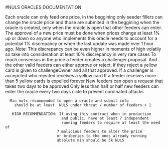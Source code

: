 #NULS ORACLES DOCUMENTATION

Each oracle can only feed one price,    in the beggining only seeder fillers can  change the oracle price and those are submited in the beggining  when the oracle is created, only when the oracle is open that other feeders can enter.    The approval of a new price must be done when prices change at least 1% up or down so anyone who implements this oracle needs to account for a potential 1% discrepancy or when the last update was made over 1 hour ago.
    Note: This discrepancy can be even higher in moments of high volatily
             so take into consideration at least 10% discrepancy in very rare cases
   To reach consensus in the price a feeder creates a challenger proposal.
   And the other valid feeders can either approve or reject, if
     they reject a yellow card is given to challengeOwner and all
     that approved. If a challenger is accepcted who rejected receives
     a yellow card
     If a feeder receives more than 5 yellow cards is expelled forever
     New feeders can open a request that takes two days to be approved
   Only less than half or half new feeders can enter the oracle every two days cicle
        to prevent cordinated attacks
 
      Min nuls recommended to open a oracle and submit info
        should be at least  NULS under threat / number of feeders + 1
 
       HIGH RECOMMENDATION: If using this contract when in production
                             and public, have at least 7 independent
                             running feeders to require at least the need of
                           7 malicious feeders to alter the price
                           or briberies to the ones already running
                           absolute min should be 5k NULS
